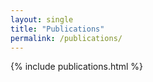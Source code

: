 ```yaml
---
layout: single
title: "Publications"
permalink: /publications/
---
```


{% include publications.html %}